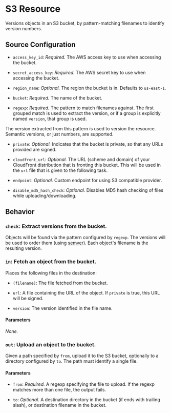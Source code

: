 # S3 Resource

Versions objects in an S3 bucket, by pattern-matching filenames to identify
version numbers.

## Source Configuration

* `access_key_id`: *Required.* The AWS access key to use when accessing the
bucket.

* `secret_access_key`: *Required.* The AWS secret key to use when accessing
the bucket.

* `region_name`: *Optional.* The region the bucket is in. Defaults to
`us-east-1`.

* `bucket`: *Required.* The name of the bucket.

* `regexp`: *Required.* The pattern to match filenames against. The first
grouped match is used to extract the version, or if a group is explicitly
named `version`, that group is used.

 The version extracted from this pattern is used to version the resource.
Semantic versions, or just numbers, are supported.

* `private`: *Optional.* Indicates that the bucket is private, so that any
URLs provided are signed.

* `cloudfront_url`: *Optional.* The URL (scheme and domain) of your CloudFront
distribution that is fronting this bucket. This will be used in the `url` file
that is given to the following task.

* `endpoint`: *Optional.* Custom endpoint for using S3 compatible provider.

* `disable_md5_hash_check`: *Optional.* Disables MD5 hash checking of files while uploading/downloading.

## Behavior

### `check`: Extract versions from the bucket.

Objects will be found via the pattern configured by `regexp`. The versions
will be used to order them (using [semver](http://semver.org/)). Each
object's filename is the resulting version.


### `in`: Fetch an object from the bucket.

Places the following files in the destination:

* `(filename)`: The file fetched from the bucket.

* `url`: A file containing the URL of the object. If `private` is true, this
URL will be signed.

* `version`: The version identified in the file name.

#### Parameters

*None.*


### `out`: Upload an object to the bucket.

Given a path specified by `from`, upload it to the S3 bucket, optionally to
a directory configured by `to`. The path must identify a single file.

#### Parameters

* `from`: *Required.* A regexp specifying the file to upload. If the regexp
matches more than one file, the output fails.

* `to`: *Optional.* A destination directory in the bucket (if ends with trailing slash), or destination filename in the bucket.
